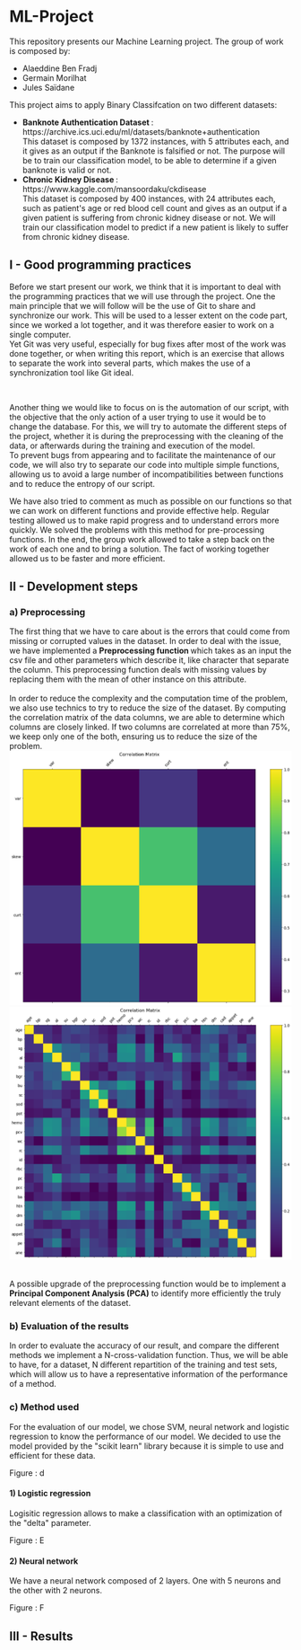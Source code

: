 # ML-Project
This repository presents our Machine Learning project. The group of work is composed by:

<ul>
  <li> Alaeddine Ben Fradj</li>
    <li> Germain Morilhat</li>
    <li> Jules Saïdane</li>


  </ul>
  
This project aims to apply Binary Classifcation on two different datasets: 
<ul>
  <li> <b> Banknote Authentication Dataset </b> : https://archive.ics.uci.edu/ml/datasets/banknote+authentication <br>
    This dataset is composed by 1372 instances, with 5 attributes each, and it gives as an output if the Banknote is falsified or not. The purpose will be to train our classification model, to be able to determine if a given banknote is valid or not.
  </li>
  <li> <b> Chronic Kidney Disease </b> : https://www.kaggle.com/mansoordaku/ckdisease <br>
    This dataset is composed by 400 instances, with 24 attributes each, such as patient's age or red blood cell count and gives as an output if a given patient is suffering from chronic kidney disease or not. We will train our classification model to predict if a new patient is likely to suffer from chronic kidney disease.
  </li>
</ul>

<h2>I - Good programming practices </h2>

<p>
Before we start present our work, we think that it is important to deal with the programming practices that we will use through the project. One the main principle that we will follow will be the use of Git to share and synchronize our work. This will be used to a lesser extent on the code part, since we worked a lot together, and it was therefore easier to work on a single computer.<br> Yet Git was very useful, especially for bug fixes after most of the work was done together, or when writing this report, which is an exercise that allows to separate the work into several parts, which makes the use of a synchronization tool like Git ideal.
</p>
<br>
<p>
Another thing we would like to focus on is the automation of our script, with the objective that the only action of a user trying to use it would be to change the database. For this, we will try to automate the different steps of the project, whether it is during the preprocessing with the cleaning of the data, or afterwards during the training and execution of the model.<br> To prevent bugs from appearing and to facilitate the maintenance of our code, we will also try to separate our code into multiple simple functions, allowing us to avoid a large number of incompatibilities between functions and to reduce the entropy of our script.
 
  We have also tried to comment as much as possible on our functions so that we can work on different functions and provide effective help. Regular testing allowed us to make rapid progress and to understand errors more quickly. We solved the problems with this method for pre-processing functions.
  In the end, the group work allowed to take a step back on the work of each one and to bring a solution. The fact of working together allowed us to be faster and more efficient. 

</p>

<h2> II - Development steps </h2>

<h3> a) Preprocessing</h3>

The first thing that we have to care about is the errors that could come from missing or corrupted values in the dataset. In order to deal with the issue, we have implemented a <b> Preprocessing function </b> which takes as an input the csv file and other parameters which describe it, like character that separate the column. This preprocessing function deals with missing values by replacing them with the mean of other instance on this attribute. <br>
<br>
In order to reduce the complexity and the computation time of the problem, we also use technics to try to reduce the size of the dataset. By computing the correlation matrix of the data columns, we are able to determine which columns are closely linked. If two columns are correlated at more than 75%, we keep only one of the both, ensuring us to reduce the size of the problem.
![image](https://github.com/GermainMorilhat/ML-Project/blob/main/correlation_matrix_banknote.png) ![image](https://github.com/GermainMorilhat/ML-Project/blob/main/correlation_matrix_kidney.png)



<br> A possible upgrade of the preprocessing function would be to implement a <b>Principal Component Analysis (PCA)</b> to identify more efficiently the truly relevant elements of the dataset.

<h3> b) Evaluation of the results </h3>


  In order to evaluate the accuracy of our result, and compare the different methods we implement a N-cross-validation function. Thus, we will be able to have, for a dataset, N different repartition of the training and test sets, which will allow us to have a representative information of the performance of a method.

<h3> c) Method used </h3>

  For the evaluation of our model, we chose SVM, neural network and logistic regression to know the performance of our model. We decided to use the model provided by the "scikit learn" library because it is simple to use and efficient for these data.

  
  Figure : d
 

<h4> 1) Logistic regression </h3>
    
   Logisitic regression allows to make a classification with an optimization of the "delta" parameter. 
  
   Figure : E
  
<h4> 2) Neural network </h3>
  
 We have a neural network composed of 2 layers. One with 5 neurons and the other with 2 neurons. 
  
  Figure : F 
  
 
   

<h2> III - Results </h2>


